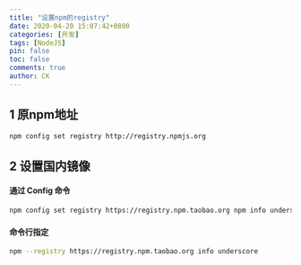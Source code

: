 ```yaml
---
title: "设置npm的registry"
date: 2020-04-20 15:07:42+0800
categories: [开发]
tags: [NodeJS]
pin: false
toc: false
comments: true
author: CK
---
```


## 1  原npm地址

```bash
npm config set registry http://registry.npmjs.org
```

## 2  设置国内镜像

#### 通过 Config 命令

```bash
npm config set registry https://registry.npm.taobao.org npm info underscore
```

#### 命令行指定

```bash
npm --registry https://registry.npm.taobao.org info underscore
```
